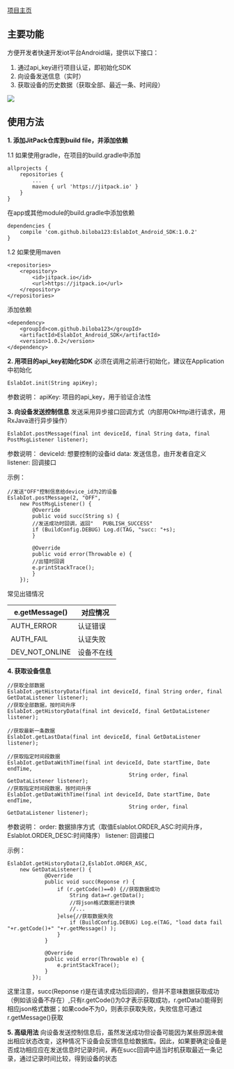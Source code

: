 [项目主页](https://github.com/biloba123/EslabIot_Android_SDK)
## 主要功能
方便开发者快速开发iot平台Android端，提供以下接口：
1. 通过api_key进行项目认证，即初始化SDK
2. 向设备发送信息（实时）
3. 获取设备的历史数据（获取全部、最近一条、时间段）

![](http://upload-images.jianshu.io/upload_images/5734256-58cc8d66e0e236b3.png?imageMogr2/auto-orient/strip%7CimageView2/2/w/1240)

## 使用方法
**1. 添加JitPack仓库到build file，并添加依赖**

1.1 如果使用gradle，在项目的build.gradle中添加
```
allprojects {
	repositories {
		...
		maven { url 'https://jitpack.io' }
	}
}
```
在app或其他module的build.gradle中添加依赖
```
dependencies {
	compile 'com.github.biloba123:EslabIot_Android_SDK:1.0.2'
}
```
1.2 如果使用maven
```
<repositories>
	<repository>
	    <id>jitpack.io</id>
	    <url>https://jitpack.io</url>
	</repository>
</repositories>
```
添加依赖
```
<dependency>
    <groupId>com.github.biloba123</groupId>
    <artifactId>EslabIot_Android_SDK</artifactId>
    <version>1.0.2</version>
</dependency>
```

**2. 用项目的api_key初始化SDK**
必须在调用之前进行初始化，建议在Application中初始化
```
EslabIot.init(String apiKey);
```
参数说明：
apiKey: 项目的api_key，用于验证合法性

**3. 向设备发送控制信息**
发送采用异步接口回调方式（内部用OkHttp进行请求，用RxJava进行异步操作）
```
EslabIot.postMessage(final int deviceId, final String data, final PostMsgListener listener);
```
参数说明：
deviceId: 想要控制的设备id
data: 发送信息，由开发者自定义
listener: 回调接口

示例：
```
//发送"OFF"控制信息给device_id为2的设备
EslabIot.postMessage(2, "OFF", 
	new PostMsgListener() {
	    @Override
	    public void succ(String s) {
		//发送成功时回调，返回"	PUBLISH_SUCCESS"
		if (BuildConfig.DEBUG) Log.d(TAG, "succ: "+s);
	    }

	    @Override
	    public void error(Throwable e) {
		//出错时回调
		e.printStackTrace();
	    }
	});
```
常见出错情况

e.getMessage()|对应情况
---------------------|------------
AUTH_ERROR|认证错误
AUTH_FAIL|认证失败
DEV_NOT_ONLINE|设备不在线

**4. 获取设备信息**
```
//获取全部数据
EslabIot.getHistoryData(final int deviceId, final String order, final GetDataListener listener);
//获取全部数据，按时间升序
EslabIot.getHistoryData(final int deviceId, final GetDataListener listener);

//获取最新一条数据
EslabIot.getLastData(final int deviceId, final GetDataListener listener);

//获取指定时间段数据
EslabIot.getDataWithTime(final int deviceId, Date startTime, Date endTime,
                                       String order, final GetDataListener listener);
//获取指定时间段数据，按时间升序
EslabIot.getDataWithTime(final int deviceId, Date startTime, Date endTime,
                                       String order, final GetDataListener listener);
```
参数说明：
order: 数据排序方式（取值EslabIot.ORDER_ASC:时间升序，EslabIot.ORDER_DESC:时间降序）
listener: 回调接口

示例：
```
EslabIot.getHistoryData(2,EslabIot.ORDER_ASC, 
	new GetDataListener() {
            @Override
            public void succ(Reponse r) {
                if (r.getCode()==0) {//获取数据成功
                    String data=r.getData();
                    //将json格式数据进行装换
                    //...
                }else{//获取数据失败
                    if (BuildConfig.DEBUG) Log.e(TAG, "load data fail "+r.getCode()+" "+r.getMessage() );
                }
            }

            @Override
            public void error(Throwable e) {
                e.printStackTrace();
            }
        });
```
这里注意，succ(Reponse r)是在请求成功后回调的，但并不意味数据获取成功（例如该设备不存在）,只有r.getCode()为0才表示获取成功，r.getData()能得到相应json格式数据；如果code不为0，则表示获取失败，失败信息可通过r.getMessage()获取

**5. 高级用法**
向设备发送控制信息后，虽然发送成功但设备可能因为某些原因未做出相应状态改变，这种情况下设备会反馈信息给数据库。因此，如果要确定设备是否成功相应应在发送信息时记录时间，再在succ回调中适当时机获取最近一条记录，通过记录时间比较，得到设备的状态

